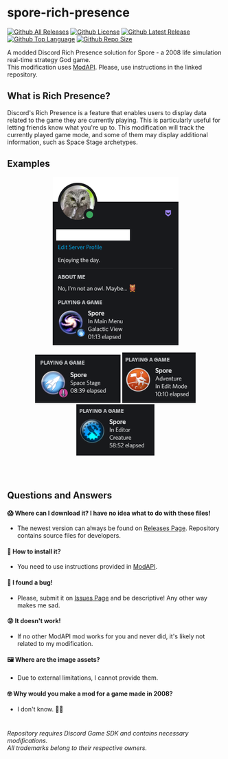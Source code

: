 # spore-rich-presence
[![Github All Releases](https://img.shields.io/github/downloads/plencka/Spore-Rich-Presence/total.svg)](/../../releases/latest)
[![Github License](https://img.shields.io/github/license/plencka/Spore-Rich-Presence)](/LICENSE)
[![Github Latest Release](https://img.shields.io/github/v/release/plencka/Spore-Rich-Presence)](/../../releases/latest)
[![Github Top Language](https://img.shields.io/github/languages/top/plencka/Spore-Rich-Presence)]()
[![Github Repo Size](https://img.shields.io/github/repo-size/plencka/Spore-Rich-Presence)]()

A modded Discord Rich Presence solution for Spore - a 2008 life simulation real-time strategy God game. <br>
This modification uses [ModAPI](https://github.com/emd4600/Spore-ModAPI). Please, use instructions in the linked repository.

## What is Rich Presence?
Discord's Rich Presence is a feature that enables users to display data related to the game they are currently playing. 
This is particularly useful for letting friends know what you're up to.
This modification will track the currently played game mode, and some of them may display additional information, such as Space Stage archetypes.


## Examples
<p align="center">
  <img src="/.github/images/ExampleProfile.PNG?raw=true" />
</p>
<p align="center">
  <img src="/.github/images/StageExample.PNG?raw=true" /> <img src="/.github/images/AdventureExample.PNG?raw=true" /> <img src="/.github/images/EditorExample.PNG?raw=true" />
</p>

<br><br>
## Questions and Answers
#### :scream: Where can I download it? I have no idea what to do with these files!
* The newest version can always be found on [Releases Page](/../../releases/latest). Repository contains source files for developers.

#### :floppy_disk: How to install it?
* You need to use instructions provided in [ModAPI](https://github.com/emd4600/Spore-ModAPI).

#### :bug: I found a bug!
* Please, submit it on [Issues Page](/../../issues) and be descriptive! Any other way makes me sad.

#### :rage: It doesn't work!
* If no other ModAPI mod works for you and never did, it's likely not related to my modification.

#### :framed_picture: Where are the image assets?
* Due to external limitations, I cannot provide them.

#### :nerd_face: Why would you make a mod for a game made in 2008?
* I don't know. :man_shrugging:

#
*Repository requires Discord Game SDK and contains necessary modifications.* <br>
*All trademarks belong to their respective owners.*
